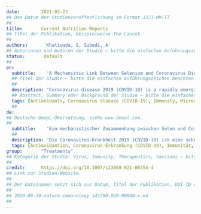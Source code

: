 ```yaml
---
date:        2021-03-23
## Das Datum der Studienveröffentlichung im Format JJJJ-MM-TT.
##
title:       Current Nutrition Reports
## Titel der Publikation, beispielweise The Lancet.
##
authors:      'Khatiwada, S, Subedi, A'
## Autorinnen und Autoren der Studie – bitte die einfachen Anführungszeichen beachten!
status:       default
##
en:
  subtitle:    'A Mechanistic Link Between Selenium and Coronavirus Disease 2019 (COVID-19)'
  ## Titel der Studie – bitte die einfachen Anführungszeichen beachten!
  ##
  description: 'Coronavirus disease 2019 (COVID-19) is a rapidly emerging disease caused by a highly contagious virus called severe acute respiratory syndrome coronavirus 2 (SARS-CoV-2), and this disease has affected millions of people across the world and led to hundreds of thousands of deaths worldwide. Nutrition is a key factor related to this disease, and nutritional status may determine the risk and outcomes of SARS-CoV-2 infection. Selenium is one of the major trace elements required for redox functions and has significant roles in viral infections. The purpose of this review was to examine the current evidence on the role of selenium in COVID-19. We reviewed studies on selenium and COVID-19, and other relevant studies to understand how selenium status can modify the risk of SARS-CoV-2 infection, and how selenium status might affect a person post-infection. We found that oxidative stress is a characteristic feature of COVID-19 disease, which is linked with the immunopathological disorder observed in individuals with severe COVID-19. Selenium plays a key role in strengthening immunity, reducing oxidative stress, preventing viral infections and supporting critical illness. Moreover, selenium deficiency is related to oxidative stress and hyperinflammation seen in critical illness, and selenium deficiency is found to be associated with the severity of COVID-19 disease. Selenium supplementation at an appropriate dose may act as supportive therapy in COVID-19. Future studies in large cohorts of COVID-19 are warranted to verify the benefits of selenium supplementation for reducing risk and severity of COVID-19. '
  ## Abstract, Summary oder Background der Studie – bitte die einfachen Anführungszeichen beachten!
  tags: [Antioxidants, Coronavirus disease (COVID-19), Immunity, Micronutrients, Selenium, Severe acute respiratory syndrome coronavirus 2, SARS-CoV-2]
  ##
de: 
## Deutsche DeepL-Übersetzung, siehe www.deepl.com.
##
  subtitle:    'Ein mechanistischer Zusammenhang zwischen Selen und Coronavirus-Erkrankungen 2019 (COVID-19)'
  ##
  description: 'Die Coronavirus-Krankheit 2019 (COVID-19) ist eine schnell aufkommende Krankheit, die durch ein hochansteckendes Virus namens Schweres Akutes Respiratorisches Syndrom Coronavirus 2 (SARS-CoV-2) verursacht wird, und diese Krankheit hat Millionen von Menschen auf der ganzen Welt betroffen und weltweit zu Hunderttausenden von Todesfällen geführt. Die Ernährung ist ein Schlüsselfaktor im Zusammenhang mit dieser Krankheit, und der Ernährungszustand kann das Risiko und die Folgen einer SARS-CoV-2-Infektion bestimmen. Selen ist eines der wichtigsten Spurenelemente, das für Redoxfunktionen erforderlich ist und eine wichtige Rolle bei Virusinfektionen spielt. Ziel dieser Übersichtsarbeit war, die aktuellen Erkenntnisse über die Rolle von Selen bei COVID-19 zu untersuchen. Wir überprüften Studien zu Selen und COVID-19 sowie andere relevante Studien, um zu verstehen, wie der Selenstatus das Risiko einer SARS-CoV-2-Infektion verändern kann und wie sich der Selenstatus auf eine Person nach der Infektion auswirken könnte. Wir fanden heraus, dass oxidativer Stress ein charakteristisches Merkmal der COVID-19-Erkrankung ist, das mit der immunpathologischen Störung zusammenhängt, die bei Personen mit schwerem COVID-19 beobachtet wird. Selen spielt eine Schlüsselrolle bei der Stärkung der Immunität, der Verringerung des oxidativen Stresses, der Vorbeugung von Virusinfektionen und der Unterstützung kritischer Erkrankungen. Darüber hinaus steht Selenmangel im Zusammenhang mit oxidativem Stress und Hyperinflammation, wie sie bei kritischen Erkrankungen auftreten, und Selenmangel wird mit dem Schweregrad der COVID-19-Erkrankung in Verbindung gebracht. Eine Selensupplementierung in angemessener Dosierung könnte als unterstützende Therapie bei COVID-19 dienen. Zukünftige Studien an großen Kohorten von COVID-19 sind gerechtfertigt, um den Nutzen einer Selensupplementierung zur Verringerung des Risikos und des Schweregrads von COVID-19 zu überprüfen.'
  tags: [Antioxidantien, Coronavirus-Erkrankung (COVID-19), Immunität, Mikronährstoffe, Selen, Schweres Akutes Respiratorisches Syndrom Coronavirus 2, SARS-CoV-2]
group:       "Treatments"
## Kategorie der Studie: Virus, Immunity, Therapeutics, Vaccines – bitte die Anführungszeichen beachten!
##
credit:      https://doi.org/10.1007/s13668-021-00354-4
## Link zur Studien-Website.
##
## Der Dateinamen setzt sich aus Datum, Titel der Publikation, DOI-ID der Studie (nach dem letzten Slash) und der Dateiendung zusammen. Bitte den Unterstrich vor der DOI-ID beachten!
##
## 2020-09-30-nature-immunology_s41590-020-00808-x.md
##
---
```

<object data="{{ page.link }}" style='height:calc(100vh - 400px); width: 100%' type='application/pdf'></object>